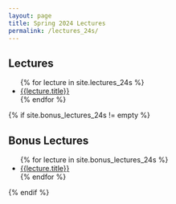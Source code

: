 ```yaml
---
layout: page
title: Spring 2024 Lectures
permalink: /lectures_24s/
---
```


## Lectures

<ul>
  {% for lecture in site.lectures_24s %}
    <li>
      <a href="{{site.url}}{{lecture.url}}">{{lecture.title}}</a>
    </li>
  {% endfor %}
</ul>

{% if site.bonus_lectures_24s != empty %}
  <h2>Bonus Lectures</h2>

  <ul>
    {% for lecture in site.bonus_lectures_24s %}
      <li>
        <a href="{{site.url}}{{lecture.url}}">{{lecture.title}}</a>
      </li>
    {% endfor %}
  </ul>
{% endif %}
